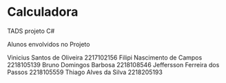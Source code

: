 # Calculadora
TADS projeto C#


Alunos envolvidos no Projeto

Vinicius Santos de Oliveira     2217102156
Filipi Nascimento de Campos     2218105139
Bruno Domingos Barbosa          2218108546
Jeffersson Ferreira dos Passos  2218105559
Thiago Alves da Silva           2218205193
